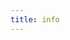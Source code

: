 ```yaml
---
title: info
---
```


<!-- This appears right under your title in the info bar -->
<!-- Front-end web developer by ☀️, game developer by 🌑. -->
